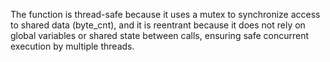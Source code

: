 The function is thread-safe because it uses a mutex to synchronize access to
shared data (byte_cnt), and it is reentrant because it does not rely on global
variables or shared state between calls, ensuring safe concurrent execution by
multiple threads.
